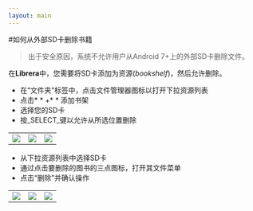 ```yaml
---
layout: main
---
```


#如何从外部SD卡删除书籍

>出于安全原因，系统不允许用户从Android 7+上的外部SD卡删除文件。

在**Librera**中，您需要将SD卡添加为资源(_bookshelf_)，然后允许删除。

* 在“文件夹”标签中，点击文件管理器图标以打开下拉资源列表
* 点击* * +* * 添加书架
* 选择您的SD卡
* 按_SELECT_键以允许从所选位置删除

||||
|-|-|-|
|![](1.jpg)|![](2.jpg)|![](3.jpg)|

* 从下拉资源列表中选择SD卡
* 通过点击要删除的图书的三点图标，打开其文件菜单
* 点击“删除”并确认操作

||||
|-|-|-|
|![](4.jpg)|![](5.jpg)|![](6.jpg)|
